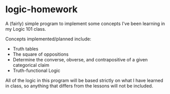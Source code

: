 # logic-homework

A (fairly) simple program to implement some concepts I've been learning in my Logic 101 class.

Concepts implemented/planned include:
- Truth tables
- The square of oppositions
- Determine the converse, obverse, and contrapositive of a given categorical claim
- Truth-functional Logic

All of the logic in this program will be based strictly on what I have learned in class, so anything that differs from the lessons will not be included.
